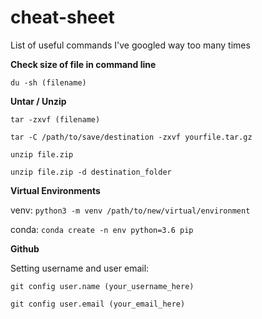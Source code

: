 # cheat-sheet
List of useful commands I've googled way too many times

**Check size of file in command line**

`du -sh (filename)`


**Untar / Unzip**

`tar -zxvf (filename)` 

`tar -C /path/to/save/destination -zxvf yourfile.tar.gz`

`unzip file.zip`

`unzip file.zip -d destination_folder`


**Virtual Environments**

venv:
`python3 -m venv /path/to/new/virtual/environment`

conda:
`conda create -n env python=3.6 pip`

**Github**

Setting username and user email:

`git config user.name (your_username_here)`

`git config user.email (your_email_here)`
